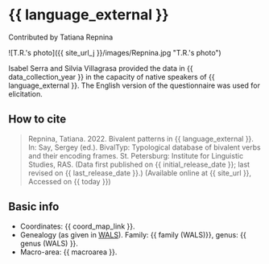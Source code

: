 # {{ language_external }}
Contributed by Tatiana Repnina

![T.R.'s photo]({{ site_url_j }}/images/Repnina.jpg "T.R.'s photo")

Isabel Serra and Silvia Villagrasa provided the data in {{ data_collection_year }} in the capacity of native speakers of {{ language_external }}. The English version of the questionnaire was used for elicitation. 

## How to cite
> Repnina, Tatiana. 2022. Bivalent patterns in {{ language_external }}. 
> In: Say, Sergey (ed.). BivalTyp: 
> Typological database of bivalent verbs and their encoding frames. 
> St. Petersburg: Institute for Linguistic Studies, RAS. 
> (Data first published on {{ initial_release_date }}; last revised on {{ last_release_date }}.) 
> (Available online at {{ site_url }}, Accessed on {{ today }})

## Basic info
- Coordinates: {{ coord_map_link }}.
- Genealogy (as given in [WALS](https://wals.info/)). Family: {{ family (WALS)}}, genus: {{ genus (WALS) }}.
- Macro-area: {{ macroarea }}. 
